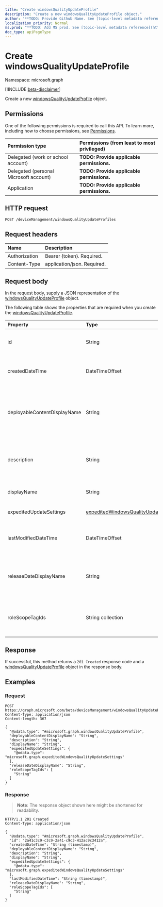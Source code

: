 ```yaml
---
title: "Create windowsQualityUpdateProfile"
description: "Create a new windowsQualityUpdateProfile object."
author: "**TODO: Provide Github Name. See [topic-level metadata reference](https://msgo.azurewebsites.net/add/document/guidelines/metadata.html#topic-level-metadata)**"
localization_priority: Normal
ms.prod: "**TODO: Add MS prod. See [topic-level metadata reference](https://msgo.azurewebsites.net/add/document/guidelines/metadata.html#topic-level-metadata)**"
doc_type: apiPageType
---
```


# Create windowsQualityUpdateProfile
Namespace: microsoft.graph

[!INCLUDE [beta-disclaimer](../../includes/beta-disclaimer.md)]

Create a new [windowsQualityUpdateProfile](../resources/windowsqualityupdateprofile.md) object.

## Permissions
One of the following permissions is required to call this API. To learn more, including how to choose permissions, see [Permissions](/graph/permissions-reference).

|Permission type|Permissions (from least to most privileged)|
|:---|:---|
|Delegated (work or school account)|**TODO: Provide applicable permissions.**|
|Delegated (personal Microsoft account)|**TODO: Provide applicable permissions.**|
|Application|**TODO: Provide applicable permissions.**|

## HTTP request

<!-- {
  "blockType": "ignored"
}
-->
``` http
POST /deviceManagement/windowsQualityUpdateProfiles
```

## Request headers
|Name|Description|
|:---|:---|
|Authorization|Bearer {token}. Required.|
|Content-Type|application/json. Required.|

## Request body
In the request body, supply a JSON representation of the [windowsQualityUpdateProfile](../resources/windowsqualityupdateprofile.md) object.

The following table shows the properties that are required when you create the [windowsQualityUpdateProfile](../resources/windowsqualityupdateprofile.md).

|Property|Type|Description|
|:---|:---|:---|
|id|String|**TODO: Add Description** Inherited from [entity](../resources/entity.md)|
|createdDateTime|DateTimeOffset|The date time that the profile was created.|
|deployableContentDisplayName|String|Friendly display name of the quality update profile deployable content|
|description|String|The description of the profile which is specified by the user.|
|displayName|String|The display name for the profile.|
|expeditedUpdateSettings|[expeditedWindowsQualityUpdateSettings](../resources/expeditedwindowsqualityupdatesettings.md)|Expedited update settings.|
|lastModifiedDateTime|DateTimeOffset|The date time that the profile was last modified.|
|releaseDateDisplayName|String|Friendly release date to display for a Quality Update release|
|roleScopeTagIds|String collection|List of Scope Tags for this Quality Update entity.|



## Response

If successful, this method returns a `201 Created` response code and a [windowsQualityUpdateProfile](../resources/windowsqualityupdateprofile.md) object in the response body.

## Examples

### Request
<!-- {
  "blockType": "request",
  "name": "create_windowsqualityupdateprofile_from_"
}
-->
``` http
POST https://graph.microsoft.com/beta/deviceManagement/windowsQualityUpdateProfiles
Content-Type: application/json
Content-length: 367

{
  "@odata.type": "#microsoft.graph.windowsQualityUpdateProfile",
  "deployableContentDisplayName": "String",
  "description": "String",
  "displayName": "String",
  "expeditedUpdateSettings": {
    "@odata.type": "microsoft.graph.expeditedWindowsQualityUpdateSettings"
  },
  "releaseDateDisplayName": "String",
  "roleScopeTagIds": [
    "String"
  ]
}
```


### Response
>**Note:** The response object shown here might be shortened for readability.
<!-- {
  "blockType": "response",
  "truncated": true,
  "@odata.type": "microsoft.graph.windowsQualityUpdateProfile"
}
-->
``` http
HTTP/1.1 201 Created
Content-Type: application/json

{
  "@odata.type": "#microsoft.graph.windowsQualityUpdateProfile",
  "id": "2a41c3c9-c3c9-2a41-c9c3-412ac9c3412a",
  "createdDateTime": "String (timestamp)",
  "deployableContentDisplayName": "String",
  "description": "String",
  "displayName": "String",
  "expeditedUpdateSettings": {
    "@odata.type": "microsoft.graph.expeditedWindowsQualityUpdateSettings"
  },
  "lastModifiedDateTime": "String (timestamp)",
  "releaseDateDisplayName": "String",
  "roleScopeTagIds": [
    "String"
  ]
}
```

